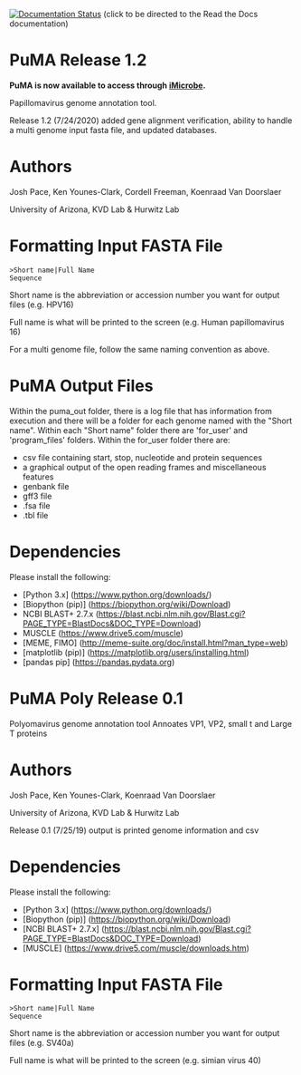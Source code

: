 [![Documentation Status](https://readthedocs.org/projects/puma-docs/badge/?version=latest)](https://puma-docs.readthedocs.io/en/latest/?badge=latest) (click to be directed to the Read the Docs documentation) 


# PuMA Release 1.2 

**PuMA is now available to access through [iMicrobe](https://www.imicrobe.us).**

Papillomavirus genome annotation tool. 

Release 1.2 (7/24/2020) added gene alignment verification, ability to handle a multi genome input fasta file, and updated databases. 
# Authors

Josh Pace, Ken Younes-Clark, Cordell Freeman, Koenraad Van Doorslaer 

University of Arizona, KVD Lab & Hurwitz Lab

# Formatting Input FASTA File
    
    >Short name|Full Name
    Sequence


Short name is the abbreviation or accession number you want for output files (e.g. HPV16)

Full name is what will be printed to the screen (e.g. Human papillomavirus 16)

For a multi genome file, follow the same naming convention as above. 

# PuMA Output Files

Within the puma_out folder, there is a log file that has information from execution and there will be a folder for each genome named with the "Short name". Within each "Short name" folder there are 'for_user' and 'program_files' folders. Within the for_user folder there are:
* csv file containing start, stop, nucleotide and protein sequences
* a graphical output of the open reading frames and miscellaneous features 
* genbank file 
* gff3 file 
* .fsa file
* .tbl file

# Dependencies 

Please install the following:

* [Python 3.x] (https://www.python.org/downloads/)
* [Biopython (pip)] (https://biopython.org/wiki/Download)
* NCBI BLAST+ 2.7.x (https://blast.ncbi.nlm.nih.gov/Blast.cgi?PAGE_TYPE=BlastDocs&DOC_TYPE=Download)
* MUSCLE (https://www.drive5.com/muscle)
* [MEME, FIMO] (http://meme-suite.org/doc/install.html?man_type=web)
* [matplotlib (pip)] (https://matplotlib.org/users/installing.html)
* [pandas pip] (https://pandas.pydata.org)

# PuMA Poly Release 0.1 

Polyomavirus genome annotation tool 
Annoates VP1, VP2, small t and Large T proteins

# Authors

Josh Pace, Ken Younes-Clark, Koenraad Van Doorslaer 

University of Arizona, KVD Lab & Hurwitz Lab

Release 0.1 (7/25/19) output is printed genome information and csv

# Dependencies 

Please install the following:

* [Python 3.x] (https://www.python.org/downloads/)
* [Biopython (pip)] (https://biopython.org/wiki/Download)
* [NCBI BLAST+ 2.7.x] (https://blast.ncbi.nlm.nih.gov/Blast.cgi?PAGE_TYPE=BlastDocs&DOC_TYPE=Download)
* [MUSCLE] (https://www.drive5.com/muscle/downloads.htm)

# Formatting Input FASTA File
    
    >Short name|Full Name
    Sequence


Short name is the abbreviation or accession number you want for output files (e.g. SV40a)

Full name is what will be printed to the screen (e.g. simian virus 40)
